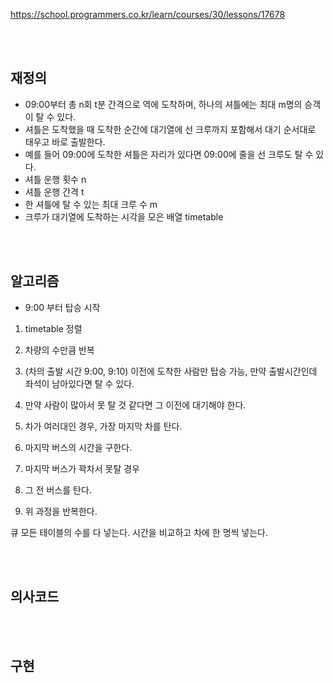 https://school.programmers.co.kr/learn/courses/30/lessons/17678



<br><br>

## 재정의
- 09:00부터 총 n회 t분 간격으로 역에 도착하며, 하나의 셔틀에는 최대 m명의 승객이 탈 수 있다.
- 셔틀은 도착했을 때 도착한 순간에 대기열에 선 크루까지 포함해서 대기 순서대로 태우고 바로 출발한다.
- 예를 들어 09:00에 도착한 셔틀은 자리가 있다면 09:00에 줄을 선 크루도 탈 수 있다.
- 셔틀 운행 횟수 n
- 셔틀 운행 간격 t
- 한 셔틀에 탈 수 있는 최대 크루 수 m
- 크루가 대기열에 도착하는 시각을 모은 배열 timetable



<br><br>

## 알고리즘
- 9:00 부터 탑승 시작
1. timetable 정렬
2. 차량의 수만큼 반복
3. (차의 출발 시간 9:00, 9:10) 이전에 도착한 사람만 탑승 가능, 만약 출발시간인데 좌석이 남아있다면 탈 수 있다.
4. 만약 사람이 많아서 못 탈 것 같다면 그 이전에 대기해야 한다.
5. 차가 여러대인 경우, 가장 마지막 차를 탄다.  




1. 마지막 버스의 시간을 구한다.
2. 마지막 버스가 꽉차서 못탈 경우
3. 그 전 버스를 탄다.
4. 위 과정을 반복한다.




큐
모든 테이블의 수를 다 넣는다. 
시간을 비교하고 차에 한 명씩 넣는다.


<br><br>

## 의사코드






<br><br>

## 구현
